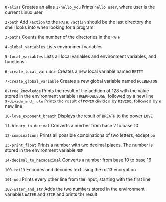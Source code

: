 
 `0-alias`  Creates an alias  `1-hello_you`  Prints `hello user`, where user is the current Linux user

 `2-path`  Add `/action` to the `PATH`. `/action` should be the last directory the shell looks into when looking for a program 
		
`3-paths`  Counts the number of the directories in the `PATH` 
		
 `4-global_variables`  Lists environment variables 
		
 `5-local_variables`  Lists all local variables and environment variables, and functions 
		
 `6-create_local_variable`  Creates a new local variable named `BETTY` 
		
 `7-create_global_variable`  Creates a new global variable named `HOLBERTON` 
		
 `8-true_knowledge`  Prints the result of the addition of 128 with the value stored in the environment variable `TRUEKNOWLEDGE`, followed by a new line 		
 `9-divide_and_rule`  Prints the result of `POWER` divided by `DIVIDE`, followed by a new line 
		
 `10-love_exponent_breath`  Displays the result of `BREATH` to the power `LOVE` 
		
 `11-binary_to_decimal`  Converts a number from base 2 to base 10 
		
 `12-combinations`  Prints all possible combinations of two letters, except `oo` 
		
 `13-print_float`  Prints a number with two decimal places. The number is stored in the environment variable `NUM` 
		
 `14-decimal_to_hexadecimal`  Converts a number from base 10 to base 16 
		
 `100-rot13`  Encodes and decodes text using the rot13 encryption 
		
 `101-odd`  Prints every other line from the input, starting with the first line 
		
 `102-water_and_str`  Adds the two numbers stored in the environment variables `WATER` and `STIR` and prints the result 

